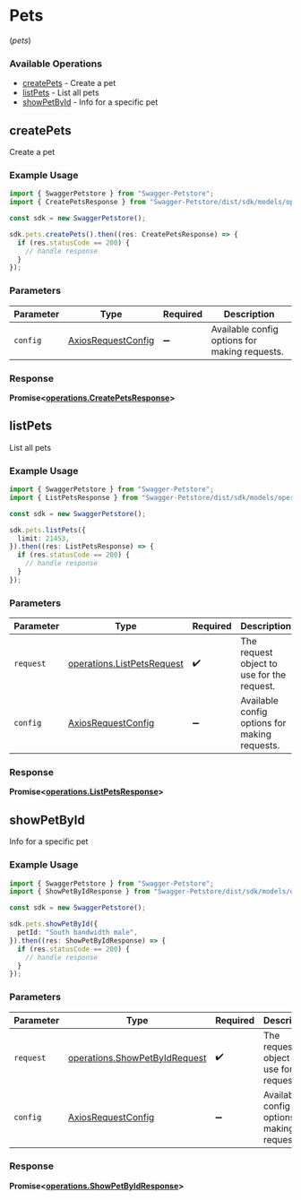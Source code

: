 # Pets
(*pets*)

### Available Operations

* [createPets](#createpets) - Create a pet
* [listPets](#listpets) - List all pets
* [showPetById](#showpetbyid) - Info for a specific pet

## createPets

Create a pet

### Example Usage

```typescript
import { SwaggerPetstore } from "Swagger-Petstore";
import { CreatePetsResponse } from "Swagger-Petstore/dist/sdk/models/operations";

const sdk = new SwaggerPetstore();

sdk.pets.createPets().then((res: CreatePetsResponse) => {
  if (res.statusCode == 200) {
    // handle response
  }
});
```

### Parameters

| Parameter                                                    | Type                                                         | Required                                                     | Description                                                  |
| ------------------------------------------------------------ | ------------------------------------------------------------ | ------------------------------------------------------------ | ------------------------------------------------------------ |
| `config`                                                     | [AxiosRequestConfig](https://axios-http.com/docs/req_config) | :heavy_minus_sign:                                           | Available config options for making requests.                |


### Response

**Promise<[operations.CreatePetsResponse](../../models/operations/createpetsresponse.md)>**


## listPets

List all pets

### Example Usage

```typescript
import { SwaggerPetstore } from "Swagger-Petstore";
import { ListPetsResponse } from "Swagger-Petstore/dist/sdk/models/operations";

const sdk = new SwaggerPetstore();

sdk.pets.listPets({
  limit: 21453,
}).then((res: ListPetsResponse) => {
  if (res.statusCode == 200) {
    // handle response
  }
});
```

### Parameters

| Parameter                                                                | Type                                                                     | Required                                                                 | Description                                                              |
| ------------------------------------------------------------------------ | ------------------------------------------------------------------------ | ------------------------------------------------------------------------ | ------------------------------------------------------------------------ |
| `request`                                                                | [operations.ListPetsRequest](../../models/operations/listpetsrequest.md) | :heavy_check_mark:                                                       | The request object to use for the request.                               |
| `config`                                                                 | [AxiosRequestConfig](https://axios-http.com/docs/req_config)             | :heavy_minus_sign:                                                       | Available config options for making requests.                            |


### Response

**Promise<[operations.ListPetsResponse](../../models/operations/listpetsresponse.md)>**


## showPetById

Info for a specific pet

### Example Usage

```typescript
import { SwaggerPetstore } from "Swagger-Petstore";
import { ShowPetByIdResponse } from "Swagger-Petstore/dist/sdk/models/operations";

const sdk = new SwaggerPetstore();

sdk.pets.showPetById({
  petId: "South bandwidth male",
}).then((res: ShowPetByIdResponse) => {
  if (res.statusCode == 200) {
    // handle response
  }
});
```

### Parameters

| Parameter                                                                      | Type                                                                           | Required                                                                       | Description                                                                    |
| ------------------------------------------------------------------------------ | ------------------------------------------------------------------------------ | ------------------------------------------------------------------------------ | ------------------------------------------------------------------------------ |
| `request`                                                                      | [operations.ShowPetByIdRequest](../../models/operations/showpetbyidrequest.md) | :heavy_check_mark:                                                             | The request object to use for the request.                                     |
| `config`                                                                       | [AxiosRequestConfig](https://axios-http.com/docs/req_config)                   | :heavy_minus_sign:                                                             | Available config options for making requests.                                  |


### Response

**Promise<[operations.ShowPetByIdResponse](../../models/operations/showpetbyidresponse.md)>**


